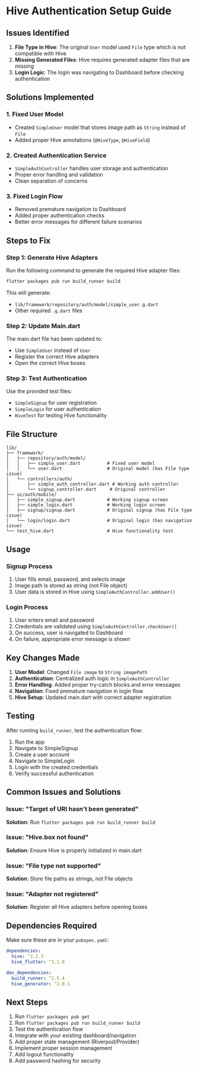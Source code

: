 # Hive Authentication Setup Guide

## Issues Identified

1. **File Type in Hive**: The original `User` model used `File` type which is not compatible with Hive
2. **Missing Generated Files**: Hive requires generated adapter files that are missing
3. **Login Logic**: The login was navigating to Dashboard before checking authentication

## Solutions Implemented

### 1. Fixed User Model
- Created `SimpleUser` model that stores image path as `String` instead of `File`
- Added proper Hive annotations (`@HiveType`, `@HiveField`)

### 2. Created Authentication Service
- `SimpleAuthController` handles user storage and authentication
- Proper error handling and validation
- Clean separation of concerns

### 3. Fixed Login Flow
- Removed premature navigation to Dashboard
- Added proper authentication checks
- Better error messages for different failure scenarios

## Steps to Fix

### Step 1: Generate Hive Adapters
Run the following command to generate the required Hive adapter files:

```bash
flutter packages pub run build_runner build
```

This will generate:
- `lib/framework/repository/auth/model/simple_user.g.dart`
- Other required `.g.dart` files

### Step 2: Update Main.dart
The main.dart file has been updated to:
- Use `SimpleUser` instead of `User`
- Register the correct Hive adapters
- Open the correct Hive boxes

### Step 3: Test Authentication
Use the provided test files:
- `SimpleSignup` for user registration
- `SimpleLogin` for user authentication
- `HiveTest` for testing Hive functionality

## File Structure

```
lib/
├── framework/
│   ├── repository/auth/model/
│   │   ├── simple_user.dart          # Fixed user model
│   │   └── user.dart                 # Original model (has File type issue)
│   └── controllers/auth/
│       ├── simple_auth_controller.dart # Working auth controller
│       └── signup_controller.dart     # Original controller
├── ui/auth/mobile/
│   ├── simple_signup.dart            # Working signup screen
│   ├── simple_login.dart             # Working login screen
│   ├── signup/signup.dart            # Original signup (has File type issue)
│   └── login/login.dart              # Original login (has navigation issue)
└── test_hive.dart                    # Hive functionality test
```

## Usage

### Signup Process
1. User fills email, password, and selects image
2. Image path is stored as string (not File object)
3. User data is stored in Hive using `SimpleAuthController.addUser()`

### Login Process
1. User enters email and password
2. Credentials are validated using `SimpleAuthController.checkUser()`
3. On success, user is navigated to Dashboard
4. On failure, appropriate error message is shown

## Key Changes Made

1. **User Model**: Changed `File image` to `String imagePath`
2. **Authentication**: Centralized auth logic in `SimpleAuthController`
3. **Error Handling**: Added proper try-catch blocks and error messages
4. **Navigation**: Fixed premature navigation in login flow
5. **Hive Setup**: Updated main.dart with correct adapter registration

## Testing

After running `build_runner`, test the authentication flow:

1. Run the app
2. Navigate to SimpleSignup
3. Create a user account
4. Navigate to SimpleLogin
5. Login with the created credentials
6. Verify successful authentication

## Common Issues and Solutions

### Issue: "Target of URI hasn't been generated"
**Solution**: Run `flutter packages pub run build_runner build`

### Issue: "Hive.box not found"
**Solution**: Ensure Hive is properly initialized in main.dart

### Issue: "File type not supported"
**Solution**: Store file paths as strings, not File objects

### Issue: "Adapter not registered"
**Solution**: Register all Hive adapters before opening boxes

## Dependencies Required

Make sure these are in your `pubspec.yaml`:

```yaml
dependencies:
  hive: ^2.2.3
  hive_flutter: ^1.1.0

dev_dependencies:
  build_runner: ^2.5.4
  hive_generator: ^2.0.1
```

## Next Steps

1. Run `flutter packages pub get`
2. Run `flutter packages pub run build_runner build`
3. Test the authentication flow
4. Integrate with your existing dashboard/navigation
5. Add proper state management (Riverpod/Provider)
6. Implement proper session management
7. Add logout functionality
8. Add password hashing for security


